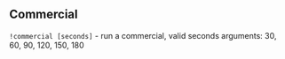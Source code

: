 ## Commercial
`!commercial [seconds]` - run a commercial, valid seconds arguments: 30, 60, 90, 120, 150, 180